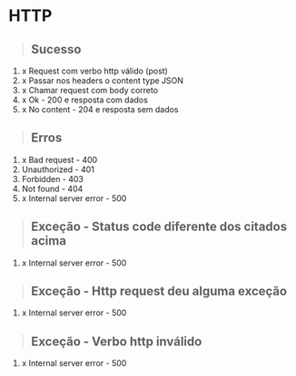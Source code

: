 # HTTP

> ## Sucesso

1. x Request com verbo http válido (post)
2. x Passar nos headers o content type JSON
3. x Chamar request com body correto
4. x Ok - 200 e resposta com dados
5. x No content - 204 e resposta sem dados

> ## Erros

1. x Bad request - 400
2. Unauthorized - 401
3. Forbidden - 403
4. Not found - 404
5. x Internal server error - 500

> ## Exceção - Status code diferente dos citados acima

1. x Internal server error - 500

> ## Exceção - Http request deu alguma exceção

1. x Internal server error - 500

> ## Exceção - Verbo http inválido

1. x Internal server error - 500
